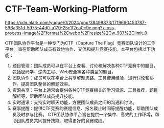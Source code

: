 # CTF-Team-Working-Platform
https://cdn.nlark.com/yuque/0/2024/png/38498873/1719660453787-596a351d-5975-44d0-a179-25c1f2ca0c9e.png?x-oss-process=image%2Fformat%2Cwebp%2Fresize%2Cw_937%2Climit_0

CTF团队协作平台是一种专门为CTF（Capture The Flag）竞赛团队设计的工作平台，旨在帮助团队成员有效地协作、交流和提升竞赛技能。本平台包括以下功能：
1. 题目管理：团队成员可以在平台上查看、讨论和解决各种CTF竞赛中的题目，包括密码学、逆向工程、Web安全等各种类型的题目。
2. 团队协作：成员可以在平台上共享解题思路、工具使用经验，进行讨论和协作，提高团队整体的解题效率。
3. 资源共享：平台上通常会提供各种CTF竞赛相关的学习资源、工具推荐、题目解析等，帮助团队成员提升技能。
4. 实时通讯：支持实时聊天功能，方便团队成员之间的沟通和讨论。
5. 赛事提醒：提供CTF竞赛的赛程信息、报名截止时间等提醒功能，帮助团队成员及时参与比赛。
CTF团队协作平台旨在提供一个集中、高效的工作环墫，帮助团队成员共同提升技能、取得更好的竞赛成绩。
